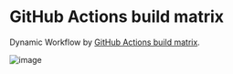 # GitHub Actions build matrix

Dynamic Workflow by [GitHub Actions build matrix](https://docs.github.com/en/actions/using-workflows/advanced-workflow-features#using-a-build-matrix).

![image](https://user-images.githubusercontent.com/13323303/151699474-b6cf9927-a0d1-4eb7-85fd-19504432362c.png)

